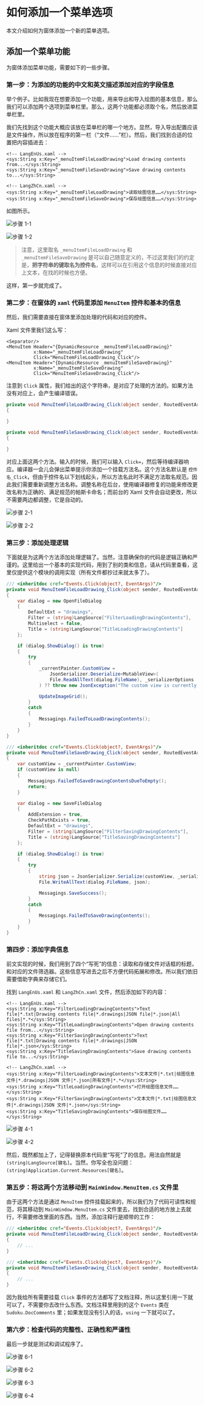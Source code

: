 ﻿# 如何添加一个菜单选项
本文介绍如何为窗体添加一个新的菜单选项。


## 添加一个菜单功能

为窗体添加菜单功能，需要如下的一些步骤。



### 第一步：为添加的功能的中文和英文描述添加对应的字段信息

举个例子。比如我现在想要添加一个功能，用来导出和导入绘图的基本信息，那么我们可以添加两个选项到菜单栏里。那么，这两个功能都必须取个名，然后放进菜单栏里。

我们先找到这个功能大概应该放在菜单栏的哪一个地方。显然，导入导出配置应该是文件操作，所以放在程序的第一栏（“文件……”栏）。然后，我们找到合适的位置把内容插进去：

```xaml
<!-- LangEnUs.xaml -->
<sys:String x:Key="_menuItemFileLoadDrawing">Load drawing contents from...</sys:String>
<sys:String x:Key="_menuItemFileSaveDrawing">Save drawing contents to...</sys:String>

<!-- LangZhCn.xaml -->
<sys:String x:Key="_menuItemFileLoadDrawing">读取绘图信息……</sys:String>
<sys:String x:Key="_menuItemFileSaveDrawing">保存绘图信息……</sys:String>
```

如图所示。

![步骤 1-1](https://images.gitee.com/uploads/images/2021/0124/110422_091a4fe2_1449374.png "Step1-1.png")

![步骤 1-2](https://images.gitee.com/uploads/images/2021/0124/110432_0aae6aa7_1449374.png "Step1-2.png")

> 注意，这里取名 `_menuItemFileLoadDrawing` 和 `_menuItemFileSaveDrawing` 是可以自己随意定义的，不过这里我们的约定是，**把字符串的键取名为控件名**，这样可以在引用这个信息的时候直接对应上文本，在找的时候也方便。

这样，第一步就完成了。



### 第二步：在窗体的 `xaml` 代码里添加 `MenuItem` 控件和基本的信息

然后，我们需要直接在窗体里添加处理的代码和对应的控件。

Xaml 文件里我们这么写：

```xaml
<Separator/>
<MenuItem Header="{DynamicResource _menuItemFileLoadDrawing}"
          x:Name="_menuItemFileLoadDrawing"
          Click="MenuItemFileLoadDrawing_Click"/>
<MenuItem Header="{DynamicResource _menuItemFileSaveDrawing}"
          x:Name="_menuItemFileSaveDrawing"
          Click="MenuItemFileSaveDrawing_Click"/>
```

注意到 `Click` 属性，我们给出的这个字符串，是对应了处理的方法的。如果方法没有对应上，会产生编译错误。

```csharp
private void MenuItemFileLoadDrawing_Click(object sender, RoutedEventArgs e)
{

}

private void MenuItemFileSaveDrawing_Click(object sender, RoutedEventArgs e)
{

}
```

对应上面这两个方法。输入的时候，我们可以输入 `Click=`，然后等待编译器响应。编译器一会儿会弹出菜单提示你添加一个挂载方法名。这个方法名默认是 `控件名_Click`，但由于控件名以下划线起头，所以方法名此时不满足方法取名规范。因此我们需要重新调整方法名称。调整名称在后台，使用编译器修复的功能来修改更改名称为正确的、满足规范的帕斯卡命名；而前台的 Xaml 文件会自动更改，所以不需要两边都调整，它是自动的。

![步骤 2-1](https://images.gitee.com/uploads/images/2021/0124/110446_fc07aa36_1449374.png "Step2-1.png")

![步骤 2-2](https://images.gitee.com/uploads/images/2021/0124/110454_3ef76a92_1449374.png "Step2-2.png")


### 第三步：添加处理逻辑

下面就是为这两个方法添加处理逻辑了。当然，注意确保你的代码是逻辑正确和严谨的。这里给出一个基本的实现代码，用到了别的类和信息，请从代码里查看，这里仅提供这个模块的调用实现（所有文件都抄过来就太多了）。

```csharp
/// <inheritdoc cref="Events.Click(object?, EventArgs)"/>
private void MenuItemFileLoadDrawing_Click(object sender, RoutedEventArgs e)
{
    var dialog = new OpenFileDialog
    {
        DefaultExt = "drawings",
        Filter = (string)LangSource["FilterLoadingDrawingContents"],
        Multiselect = false,
        Title = (string)LangSource["TitleLoadingDrawingContents"]
    };

    if (dialog.ShowDialog() is true)
    {
        try
        {
            _currentPainter.CustomView =
                JsonSerializer.Deserialize<MutableView>(
                File.ReadAllText(dialog.FileName), _serializerOptions
            ) ?? throw new JsonException("The custom view is currently null.");

            UpdateImageGrid();
        }
        catch
        {
            Messagings.FailedToLoadDrawingContents();
        }
    }
}

/// <inheritdoc cref="Events.Click(object?, EventArgs)"/>
private void MenuItemFileSaveDrawing_Click(object sender, RoutedEventArgs e)
{
    var customView = _currentPainter.CustomView;
    if (customView is null)
    {
        Messagings.FailedToSaveDrawingContentsDueToEmpty();
        return;
    }

    var dialog = new SaveFileDialog
    {
        AddExtension = true,
        CheckPathExists = true,
        DefaultExt = "drawings",
        Filter = (string)LangSource["FilterSavingDrawingContents"],
        Title = (string)LangSource["TitleSavingDrawingContents"]
    };

    if (dialog.ShowDialog() is true)
    {
        try
        {
            string json = JsonSerializer.Serialize(customView, _serializerOptions);
            File.WriteAllText(dialog.FileName, json);

            Messagings.SaveSuccess();
        }
        catch
        {
            Messagings.FailedToSaveDrawingContents();
        }
    }
}
```



### 第四步：添加字典信息

前文实现的时候，我们用到了四个“写死”的信息：读取和存储文件对话框的标题，和对应的文件筛选器。这些信息写进去之后不方便代码拓展和修改。所以我们依旧需要借助字典来存储它们。

找到 `LangEnUs.xaml` 和 `LangZhCn.xaml` 文件，然后添加如下的内容：

```xaml
<!-- LangEnUs.xaml -->
<sys:String x:Key="FilterLoadingDrawingContents">Text file|*.txt|Drawing contents file|*.drawings|JSON file|*.json|All files|*.*</sys:String>
<sys:String x:Key="TitleLoadingDrawingContents">Open drawing contents file from...</sys:String>
<sys:String x:Key="FilterSavingDrawingContents">Text file|*.txt|Drawing contents file|*.drawings|JSON file|*.json</sys:String>
<sys:String x:Key="TitleSavingDrawingContents">Save drawing contents file to...</sys:String>

<!-- LangZhCn.xaml -->
<sys:String x:Key="FilterLoadingDrawingContents">文本文件|*.txt|绘图信息文件|*.drawings|JSON 文件|*.json|所有文件|*.*</sys:String>
<sys:String x:Key="TitleLoadingDrawingContents">打开绘图信息文件……</sys:String>
<sys:String x:Key="FilterSavingDrawingContents">文本文件|*.txt|绘图信息文件|*.drawings|JSON 文件|*.json</sys:String>
<sys:String x:Key="TitleSavingDrawingContents">保存绘图文件……</sys:String>
```

![步骤 4-1](https://images.gitee.com/uploads/images/2021/0124/110506_a304f229_1449374.png "Step4-1.png")

![步骤 4-2](https://images.gitee.com/uploads/images/2021/0124/110515_2f348cbe_1449374.png "Step4-2.png")

然后，既然都加上了，记得替换原本代码里“写死”了的信息。用法自然就是 `(string)LangSource[键名]`。当然，你写全也没问题：`(string)Application.Current.Resources[键名]`。



### 第五步：将这两个方法移动到 `MainWindow.MenuItem.cs` 文件里

由于这两个方法是通过 `MenuItem` 控件挂载起来的，所以我们为了代码可读性和规范，将其移动到 `MainWindow.MenuItem.cs` 文件里去，找到合适的地方放上去就行，不需要修改里面的东西。当然，添加注释行是顺带的工作：

```csharp
/// <inheritdoc cref="Events.Click(object?, EventArgs)"/>
private void MenuItemFileLoadDrawing_Click(object sender, RoutedEventArgs e)
{
    // ...
}

/// <inheritdoc cref="Events.Click(object?, EventArgs)"/>
private void MenuItemFileSaveDrawing_Click(object sender, RoutedEventArgs e)
{
    // ...
}
```

因为我给所有需要挂载 `Click` 事件的方法都写了文档注释，所以这里引用一下就可以了，不需要你去改什么东西。文档注释里用到的这个 `Events` 类在 `Sudoku.DocComments` 里；如果发现没有引入的话，`using` 一下就可以了。



### 第六步：检查代码的完整性、正确性和严谨性

最后一步就是测试和调试程序了。

![步骤 6-1](https://images.gitee.com/uploads/images/2021/0124/110529_3dba969f_1449374.png "Step6-1.png")

![步骤 6-2](https://images.gitee.com/uploads/images/2021/0124/110537_fddc48bc_1449374.png "Step6-2.png")

![步骤 6-3](https://images.gitee.com/uploads/images/2021/0124/110548_fb410af3_1449374.png "Step6-3.png")

![步骤 6-4](https://images.gitee.com/uploads/images/2021/0124/110555_a2ed1a58_1449374.png "Step6-4.png")